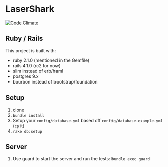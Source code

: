LaserShark
=========

[![Code Climate](https://codeclimate.com/github/lighthouse-labs/laser_shark.png)](https://codeclimate.com/github/lighthouse-labs/laser_shark)



## Ruby / Rails

This project is built with:
* ruby 2.1.0 (mentioned in the Gemfile)
* rails 4.1.0 (rc2 for now)
* slim instead of erb/haml
* postgres 9.x
* bourbon instead of bootstrap/foundation

## Setup

1. clone
2. `bundle install`
3. Setup your `config/database.yml` based off `config/database.example.yml` (`cp` it)
4. `rake db:setup`

## Server

1. Use guard to start the server and run the tests: `bundle exec guard`
